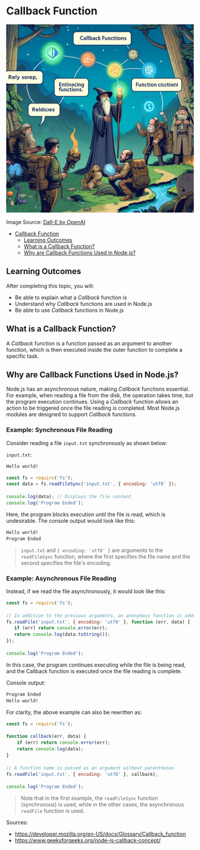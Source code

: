 # Callback Function

![Callback Function](Callback.webp)

Image Source: [Dall-E by OpenAI](https://openai.com/)

- [Callback Function](#callback-function)
  - [Learning Outcomes](#learning-outcomes)
  - [What is a Callback Function?](#what-is-a-callback-function)
  - [Why are Callback Functions Used in Node.js?](#why-are-callback-functions-used-in-nodejs)

## Learning Outcomes

After completing this topic, you will:

- Be able to explain what a *Callback* function is
- Understand why *Callback* functions are used in Node.js
- Be able to use *Callback* functions in Node.js

## What is a Callback Function?

A *Callback* function is a function passed as an argument to another function, which is then executed inside the outer function to complete a specific task.

## Why are Callback Functions Used in Node.js?

Node.js has an asynchronous nature, making *Callback* functions essential. For example, when reading a file from the disk, the operation takes time, but the program execution continues. Using a *Callback* function allows an action to be triggered once the file reading is completed. Most Node.js modules are designed to support *Callback* functions.

### Example: Synchronous File Reading

Consider reading a file `input.txt` synchronously as shown below:

`input.txt`:

```bash
Hello world!
```

```javascript
const fs = require('fs');
const data = fs.readFileSync('input.txt', { encoding: 'utf8' });

console.log(data); // Displays the file content
console.log('Program Ended');

```

Here, the program blocks execution until the file is read, which is undesirable. The console output would look like this:

```bash
Hello world!
Program Ended
```

> `input.txt` and `{ encoding: 'utf8' }` are arguments to the `readFileSync` function, where the first specifies the file name and the second specifies the file's encoding.

### Example: Asynchronous File Reading
Instead, if we read the file asynchronously, it would look like this:

```javascript
const fs = require('fs');

// In addition to the previous arguments, an anonymous function is added
fs.readFile('input.txt', { encoding: 'utf8' }, function (err, data) {
   if (err) return console.error(err);
   return console.log(data.toString());
});

console.log('Program Ended');

```

In this case, the program continues executing while the file is being read, and the Callback function is executed once the file reading is complete.

Console output:

```bash
Program Ended
Hello world!
```

For clarity, the above example can also be rewritten as:

```javascript
const fs = require('fs');

function callback(err, data) {
    if (err) return console.error(err);
    return console.log(data);
}

// A function name is passed as an argument without parentheses
fs.readFile('input.txt', { encoding: 'utf8' }, callback);

console.log('Program Ended');

```

> Note that in the first example, the `readFileSync` function (synchronous) is used, while in the other cases, the asynchronous `readFile` function is used.

Sources:

- <https://developer.mozilla.org/en-US/docs/Glossary/Callback_function>
- <https://www.geeksforgeeks.org/node-js-callback-concept/>
